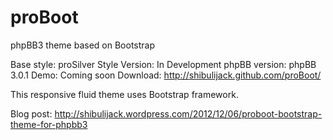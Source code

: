proBoot
=======

phpBB3 theme based on Bootstrap

Base style: proSilver
Style Version: In Development
phpBB version: phpBB 3.0.1
Demo: Coming soon
Download: http://shibulijack.github.com/proBoot/

This responsive fluid theme uses Bootstrap framework.

Blog post: http://shibulijack.wordpress.com/2012/12/06/proboot-bootstrap-theme-for-phpbb3